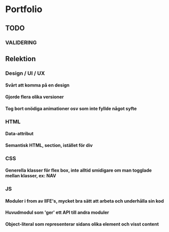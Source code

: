 # Portfolio 

## TODO
### VALIDERING 

## Relektion

### Design / UI / UX 
#### Svårt att komma på en design
#### Gjorde flera olika versioner 
#### Tog bort onödiga animationer osv som inte fyllde något syfte


### HTML
#### Data-attribut 
#### Semantisk HTML, section, istället för div


### CSS
#### Generella klasser för flex box, inte alltid smidigare om man togglade mellan klasser, ex: NAV
#### 


### JS 
#### Moduler i from av IIFE's, mycket bra sätt att arbeta och underhålla sin kod 
#### Huvudmodul som 'ger' ett API till andra moduler 
#### Object-literal som representerar sidans olika element och visst content
#### 
